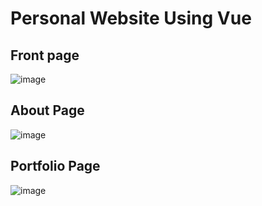 # Personal Website Using Vue

## Front page
![image](https://github.com/alitheDev/PersonalWebsiteUsingVue/assets/48137657/22e1d153-dfb6-4d1d-ae86-01146b15b4e9)

## About Page
![image](https://github.com/alitheDev/PersonalWebsiteUsingVue/assets/48137657/ff20815c-62b2-4754-a006-431ae975ae3a)

## Portfolio Page
![image](https://github.com/alitheDev/PersonalWebsiteUsingVue/assets/48137657/db494d13-ec2a-47c9-ae5c-fc8875e6bc3e)
